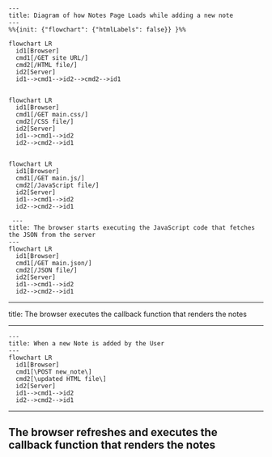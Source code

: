 ```mermaid
---
title: Diagram of how Notes Page Loads while adding a new note
---
%%{init: {"flowchart": {"htmlLabels": false}} }%%

flowchart LR
  id1[Browser]
  cmd1[/GET site URL/]
  cmd2[/HTML file/]
  id2[Server]
  id1-->cmd1-->id2-->cmd2-->id1

```
```mermaid

flowchart LR
  id1[Browser]
  cmd1[/GET main.css/]
  cmd2[/CSS file/]
  id2[Server]
  id1-->cmd1-->id2
  id2-->cmd2-->id1

```
```mermaid

flowchart LR
  id1[Browser]
  cmd1[/GET main.js/]
  cmd2[/JavaScript file/]
  id2[Server]
  id1-->cmd1-->id2
  id2-->cmd2-->id1

```

```mermaid
 ---
title: The browser starts executing the JavaScript code that fetches the JSON from the server 
---
flowchart LR
  id1[Browser]
  cmd1[/GET main.json/]
  cmd2[/JSON file/]
  id2[Server]
  id1-->cmd1-->id2
  id2-->cmd2-->id1

```


---
title: The browser executes the callback function that renders the notes

---


```mermaid
---
title: When a new Note is added by the User
---
flowchart LR
  id1[Browser]
  cmd1[\POST new_note\]
  cmd2[\updated HTML file\]
  id2[Server]
  id1-->cmd1-->id2
  id2-->cmd2-->id1

```

---
The browser refreshes and executes the callback function that renders the notes
---

